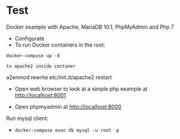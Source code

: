 # Test

Docker example with Apache, MariaDB 10.1, PhpMyAdmin and Php 7

- Configurate
- To run Docker containers in the root:
```
docker-compose up -d
```
```
to apache2 inside contaner
```
a2enmod rewrite
etc/init.d/apache2 restart

- Open web browser to look at a simple php example at [http://localhost:8001](http://localhost:8001)

- Open phpmyadmin at [http://localhost:8000](http://localhost:8000)

Run mysql client:

- `docker-compose exec db mysql -u root -p` 
